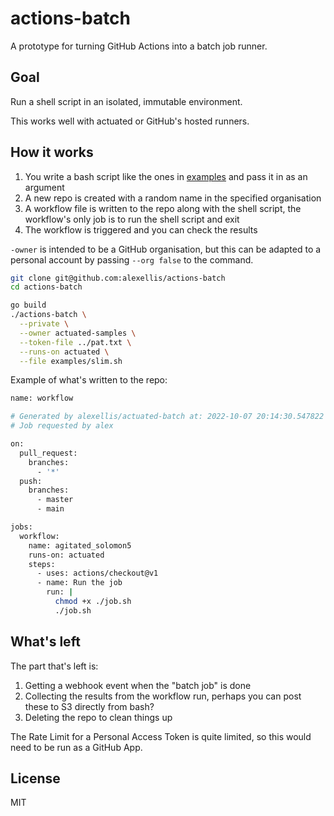 # actions-batch

A prototype for turning GitHub Actions into a batch job runner.

## Goal

Run a shell script in an isolated, immutable environment.

This works well with actuated or GitHub's hosted runners.

## How it works

1. You write a bash script like the ones in [examples](examples) and pass it in as an argument
1. A new repo is created with a random name in the specified organisation
2. A workflow file is written to the repo along with the shell script, the workflow's only job is to run the shell script and exit
3. The workflow is triggered and you can check the results

`-owner` is intended to be a GitHub organisation, but this can be adapted to a personal account by passing `--org false` to the command.

```bash
git clone git@github.com:alexellis/actions-batch
cd actions-batch

go build
./actions-batch \
  --private \
  --owner actuated-samples \
  --token-file ../pat.txt \
  --runs-on actuated \
  --file examples/slim.sh
```

Example of what's written to the repo:

```bash
name: workflow

# Generated by alexellis/actuated-batch at: 2022-10-07 20:14:30.547822 +0100 BST m=+0.002729293
# Job requested by alex

on:
  pull_request:
    branches:
      - '*'
  push:
    branches:
      - master
      - main

jobs:
  workflow:
    name: agitated_solomon5
    runs-on: actuated
    steps:
      - uses: actions/checkout@v1
      - name: Run the job
        run: |
          chmod +x ./job.sh
          ./job.sh
```

## What's left

The part that's left is:

1. Getting a webhook event when the "batch job" is done
2. Collecting the results from the workflow run, perhaps you can post these to S3 directly from bash?
3. Deleting the repo to clean things up

The Rate Limit for a Personal Access Token is quite limited, so this would need to be run as a GitHub App.

## License

MIT